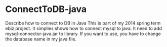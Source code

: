 ConnectToDB-java
================

Describe how to connect to DB in Java
This is part of my 2014 spring term ebiz project. It simplies shows how to connect mysql to java. It need to add mysql-connector-java.jar to library. If you want to use, you have to change the database name in my java file.
